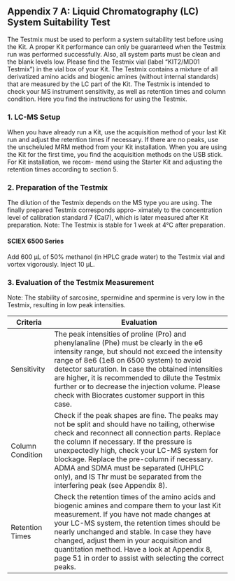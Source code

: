 ## Appendix 7 A: Liquid Chromatography (LC) System Suitability Test
The Testmix must be used to perform a system suitability test before using the Kit. A proper Kit performance
can only be guaranteed when the Testmix run was performed successfully. Also, all system parts must be clean
and the blank levels low. Please find the Testmix vial (label “KIT2/MD01 Testmix”) in the vial box of your Kit. The
Testmix contains a mixture of all derivatized amino acids and biogenic amines (without internal standards) that
are measured by the LC part of the Kit. The Testmix is intended to check your MS instrument sensitivity, as well
as retention times and column condition. Here you find the instructions for using the Testmix.

### 1.  LC-MS Setup
When you have already run a Kit, use the acquisition method of your last Kit run and adjust the retention times
if necessary. If there are no peaks, use the unscheluled MRM method from your Kit installation. When you are
using the Kit for the first time, you find the acquisition methods on the USB stick. For Kit installation, we recom-
mend using the Starter Kit and adjusting the retention times according to section 5.

### 2.  Preparation of the Testmix
The dilution of the Testmix depends on the MS type you are using. The finally prepared Testmix corresponds appro-
ximately to the concentration level of calibration standard 7 (Cal7), which is later measured after Kit preparation.
Note: The Testmix is stable for 1 week at 4°C after preparation.

#### SCIEX 6500 Series 
Add 600 μL of 50% methanol (in HPLC grade water) to the Testmix vial
and vortex vigorously. Inject 10 μL.

### 3.  Evaluation of the Testmix Measurement
Note: The stability of ­sarcosine, spermidine and spermine is very low in the Testmix, resulting in low peak intensities.

Criteria | Evaluation
---------|-----------
Sensitivity | The peak intensities of proline (Pro) and phenylanaline (Phe) must be clearly in the e6 intensity range, but should not exceed the intensity range of 8e6 (1e8 on 6500 system) to avoid detector saturation. In case the obtained intensities are higher, it is recommended to dilute the Testmix further or to decrease the injection volume. Please check with Biocrates customer support in this case.
Column Condition | Check if the peak shapes are fine. The peaks may not be split and should have no tailing, otherwise check and reconnect all connection parts. Replace the column if necessary. If the pressure is unexpectedly high, check your LC-MS system for blockage. Replace the pre-column if necessary. ADMA and SDMA must be separated (UHPLC only), and IS Thr must be separated from the interfering peak (see Appendix 8).
Retention Times | Check the retention times of the amino acids and biogenic amines and compare them to your last Kit measurement. If you have not made changes at your LC-MS system, the retention times should be nearly unchanged and stable. In case they have changed, adjust them in your acquisition and quantitation method. Have a look at Appendix 8, page 51 in order to assist with selecting the correct peaks.

